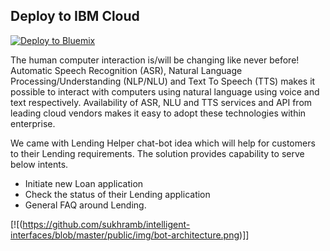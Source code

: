 
## Deploy to IBM Cloud
[![Deploy to Bluemix](https://bluemix.net/deploy/button.png)](https://bluemix.net/deploy?repository=https://github.com/sukhramb/intelligent-interfaces.git)

The human computer interaction is/will be changing like never before! Automatic Speech Recognition (ASR), Natural Language Processing/Understanding (NLP/NLU) and Text To Speech (TTS) makes it possible to interact with computers using natural language using voice and text respectively. Availability of ASR, NLU and TTS services and API from leading cloud vendors makes it easy to adopt these technologies within enterprise.

We came with Lending Helper chat-bot idea which will help for customers to their Lending requirements. The solution provides capability to serve below intents.
*	Initiate new Loan application
*	Check the status of their Lending application
*	General FAQ around Lending.


[![(https://github.com/sukhramb/intelligent-interfaces/blob/master/public/img/bot-architecture.png)]]
